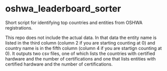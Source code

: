 # oshwa_leaderboard_sorter
Short script for identifying top countries and entities from OSHWA registrations.

This repo does not include the actual data.  In that data the entity name is listed in the third column (column 2 if you are starting counting at 0) and country name is in the fifth column (column 4 if you are startign counting at 0).  It outputs two csv files, one of which lists the countries with certified hardware and the number of certifications and one that lists entities with certified hardware and the number of certifications.  
